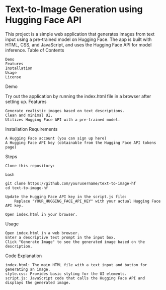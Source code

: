 # Text-to-Image Generation using Hugging Face API
This project is a simple web application that generates images from text input using a pre-trained model on Hugging Face. The app is built with HTML, CSS, and JavaScript, and uses the Hugging Face API for model inference.
Table of Contents

    Demo
    Features
    Installation
    Usage
    License

Demo

Try out the application by running the index.html file in a browser after setting up.
Features

    Generate realistic images based on text descriptions.
    Clean and minimal UI.
    Utilizes Hugging Face API with a pre-trained model.

Installation
Requirements

    A Hugging Face account (you can sign up here)
    A Hugging Face API key (obtainable from the Hugging Face API tokens page)

Steps

    Clone this repository:

    bash

    git clone https://github.com/yourusername/text-to-image-hf
    cd text-to-image-hf

    Update the Hugging Face API key in the script.js file:
        Replace "YOUR_HUGGING_FACE_API_KEY" with your actual Hugging Face API key.

    Open index.html in your browser.

Usage

    Open index.html in a web browser.
    Enter a descriptive text prompt in the input box.
    Click "Generate Image" to see the generated image based on the description.

Code Explanation

    index.html: The main HTML file with a text input and button for generating an image.
    style.css: Provides basic styling for the UI elements.
    script.js: JavaScript code that calls the Hugging Face API and displays the generated image.
